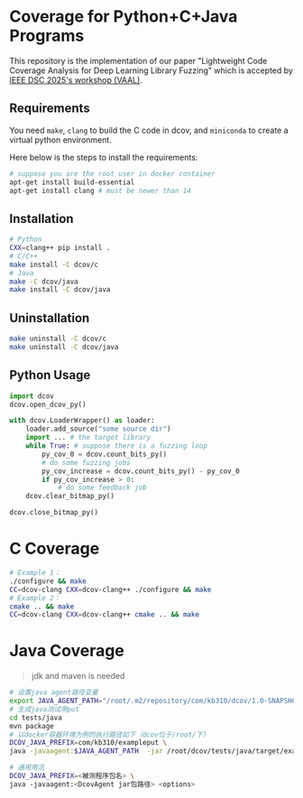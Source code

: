 
# Coverage for Python+C+Java Programs

This repository is the implementation of our paper "Lightweight Code Coverage Analysis for Deep Learning Library Fuzzing" which is accepted by [IEEE DSC 2025's workshop (VAAL)](https://dsc.pcl.ac.cn/2025/AcceptedPapers.html). 

## Requirements

You need `make`, `clang` to build the C code in dcov, and `miniconda` to create a virtual python environment.

Here below is the steps to install the requirements:

```bash
# suppose you are the root user in docker container
apt-get install build-essential
apt-get install clang # must be newer than 14
```

## Installation

```bash
# Python
CXX=clang++ pip install . 
# C/C++
make install -C dcov/c
# Java
make -C dcov/java
make install -C dcov/java
```
## Uninstallation

```bash
make uninstall -C dcov/c
make uninstall -C dcov/java
```

## Python Usage

```python
import dcov
dcov.open_dcov_py()

with dcov.LoaderWrapper() as loader:
    loader.add_source("some source dir")
    import ... # the target library
    while True: # suppose there is a fuzzing loop
        py_cov_0 = dcov.count_bits_py()
        # do some fuzzing jobs
        py_cov_increase = dcov.count_bits_py() - py_cov_0
        if py_cov_increase > 0:
            # do some feedback job
    dcov.clear_bitmap_py()        

dcov.close_bitmap_py()
```

# C Coverage
```bash
# Example 1：
./configure && make
CC=dcov-clang CXX=dcov-clang++ ./configure && make
# Example 2：
cmake .. && make
CC=dcov-clang CXX=dcov-clang++ cmake .. && make
```

# Java Coverage

> jdk and maven is needed

```bash
# 设置java agent路径变量
export JAVA_AGENT_PATH="/root/.m2/repository/com/kb310/dcov/1.0-SNAPSHOT/dcov-1.0-SNAPSHOT-jar-with-dependencies.jar"
# 生成java测试用put
cd tests/java
mvn package
# 以docker容器环境为例的执行路径如下（dcov位于/root/下）
DCOV_JAVA_PREFIX=com/kb310/exampleput \
java -javaagent:$JAVA_AGENT_PATH  -jar /root/dcov/tests/java/target/exampleput-1.0-SNAPSHOT.jar

# 通用用法
DCOV_JAVA_PREFIX=<被测程序包名> \
java -javaagent:<DcovAgent jar包路径> <options>
```
